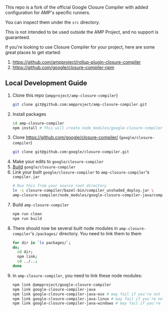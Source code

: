 This repo is a fork of the official Google Closure Compiler with added configuration for AMP's specific runners.

You can inspect them under the `src` directory.

This is not intended to be used outside the AMP Project, and no support is guaranteed.

If you're looking to use Closure Compiler for your project, here are some great places to get started:
1. https://github.com/ampproject/rollup-plugin-closure-compiler
2. https://github.com/google/closure-compiler-npm

## Local Development Guide

1. Clone this repo (`ampproject/amp-closure-compiler`)
    ```sh
    git clone git@github.com:ampproject/amp-closure-compiler.git
    ```
1. Install packages
    ```sh
    cd amp-closure-compiler
    npm install # This will create node_modules/google-closure-compiler-java/compiler.jar
    ```
1. Clone https://github.com/google/closure-compiler/ (`google/closure-compiler`)
    ```sh
    git clone git@github.com:google/closure-compiler.git
    ```
1. Make your edits to `google/closure-compiler`
1. [Build](https://github.com/google/closure-compiler/#using-bazel) `google/closure-compiler`
1. Link your built `google/closure-compiler` to `amp-closure-compiler`'s `compiler.jar`
    ```sh
    # Run this from your source root directory
    ln -s closure-compiler/bazel-bin/compiler_unshaded_deploy.jar \
    amp-closure-compiler/node_modules/google-closure-compiler-java/compiler.jar
    ```
1. Build `amp-closure-compiler`
    ```sh
    npm run clean
    npm run build
    ```
1. There should now be several built node modules in `amp-closure-compiler`'s `/packages/` directory.  You need to link them to them
    ```sh
    for dir in `ls packages/`;
    do;
      cd dir;
      npm link;
      cd ../..;
    done
    ```
1. In `amp-closure-compiler`, you need to link these node modules:
    ```sh
    npm link @ampproject/google-closure-compiler
    npm link google-closure-compiler-java
    npm link google-closure-compiler-java-osx # may fail if you're not on OSX
    npm link google-closure-compiler-java-linux # may fail if you're not on Linux
    npm link google-closure-compiler-java-windows # may fail if you're not on Windows
    ```
